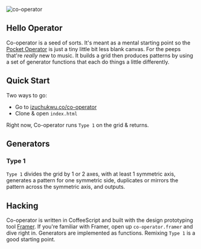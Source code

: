 ![co-operator](https://cdn.rawgit.com/izuchukwu/co-operator/master/co-operator.svg)

## Hello Operator

Co-operator is a seed of sorts. It's meant as a mental starting point so the [Pocket Operator](https://www.teenageengineering.com/products/po) is just a tiny little bit less blank canvas. For the peeps that're *really* new to music. It builds a grid then produces patterns by using a set of generator functions that each do things a little differently.

## Quick Start

Two ways to go:

- Go to [izuchukwu.co/co-operator](http://izuchukwu.co/co-operator)
- Clone & open `index.html`

Right now, Co-operator runs `Type 1` on the grid & returns.

## Generators

### Type 1

`Type 1` divides the grid by 1 or 2 axes, with at least 1 symmetric axis, generates a pattern for one symmetric side, duplicates or mirrors the pattern across the symmetric axis, and outputs.

## Hacking

Co-operator is written in CoffeeScript and built with the design prototyping tool [Framer](https://github.com/koenbok/Framer). If you're familiar with Framer, open up `co-operator.framer` and dive right in. Generators are implemented as functions. Remixing `Type 1` is a good starting point.
